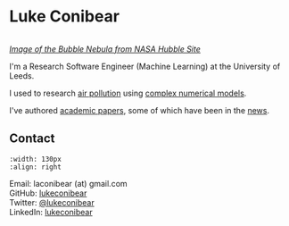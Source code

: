 # Luke Conibear

```{image} images/bubble_nebula_crop.jpg
```

[*Image of the Bubble Nebula from NASA Hubble Site*](https://hubblesite.org/contents/media/images/2016/13/3725-Image.html)  

I'm a Research Software Engineer (Machine Learning) at the University of Leeds.  

I used to research [air pollution](/airpollution) using [complex numerical models](/technical).

I've authored [academic papers](/publications), some of which have been in the [news](/news).  

## Contact

```{image} images/LukeConibear.jpg
:width: 130px
:align: right
```

Email: laconibear (at) gmail.com  
GitHub: [lukeconibear](https://github.com/lukeconibear)  
Twitter: [@lukeconibear](https://twitter.com/lukeconibear)  
LinkedIn: [lukeconibear](https://www.linkedin.com/in/lukeconibear/)  
